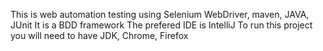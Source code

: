 This is web automation testing using Selenium WebDriver, maven, JAVA, JUnit
It is a BDD framework
The prefered IDE is IntelliJ
To run this project you will need to have JDK, Chrome, Firefox


